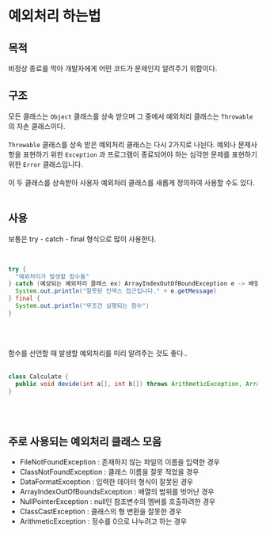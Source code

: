 # 예외처리 하는법

## 목적
비정상 종료를 막아 개발자에게 어떤 코드가 문제인지 알려주기 위함이다.

## 구조
모든 클래스는 `Object` 클래스를 상속 받으며 그 중에서 예외처리 클래스는 `Throwable`의 자손 클래스이다.<br><br>
`Throwable` 클래스를 상속 받은 예외처리 클래스는 다시 2가지로 나뉜다. 예외나 문제사항을 표현하기 위한 `Exception` 과 프로그램이 종료되어야 하는 심각한 문제를 표현하기 위한 `Error`
클래스입니다.<br><br>
이 두 클래스를 상속받아 사용자 예외처리 클래스를 새롭게 정의하여 사용할 수도 있다.<br><br>


## 사용
보통은 try - catch - final 형식으로 많이 사용한다.<br><br>
```java

try {
  "예외처리가 발생할 함수들"
} catch (예상되는 예외처리 클래스 ex) ArrayIndexOutOfBoundException e -> 배열 인덱스 초과) {
  System.out.println("잘못된 인덱스 접근입니다." + e.getMessage)
} final {
  System.out.println("무조건 실행되는 함수")
}
```
<br><br>

함수를 선언할 때 발생할 예외처리를 미리 알려주는 것도 좋다..<br><br>
```java
class Calculate {
  public void devide(int a[], int b[]) throws ArithmeticException, ArrayIndexOutOfBoundsException {
}
```
<br><br>

## 주로 사용되는 예외처리 클래스 모음
<ul>
  <li>FileNotFoundException : 존재하지 않는 파일의 이름을 입력한 경우</li>
  <li>ClassNotFoundException : 클래스 이름을 잘못 적었을 경우</li>
  <li>DataFormatException : 입력한 데이터 형식이 잘못된 경우</li>
  <li>ArrayIndexOutOfBoundsException : 배열의 범위를 벗어난 경우</li>
  <li>NullPointerException : null인 참조변수의 멤버를 호출하려한 경우</li>
  <li>ClassCastException : 클래스의 형 변환을 잘못한 경우</li>
  <li>ArithmeticException : 정수를 0으로 나누려고 하는 경우</li>
</ul>


